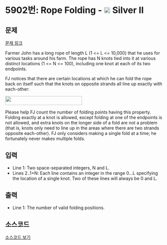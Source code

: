 # 5902번: Rope Folding - <img src="https://static.solved.ac/tier_small/9.svg" style="height:20px" /> Silver II

<!-- performance -->

<!-- 문제 제출 후 깃허브에 푸시를 했을 때 제출한 코드의 성능이 입력될 공간입니다.-->

<!-- end -->

## 문제

[문제 링크](https://boj.kr/5902)


<p>Farmer John has a long rope of length L (1 &lt;= L &lt;= 10,000) that he uses for various tasks around his farm. The rope has N knots tied into it at various distinct locations (1 &lt;= N &lt;= 100), including one knot at each of its two endpoints.</p>

<p>FJ notices that there are certain locations at which he can fold the rope back on itself such that the knots on opposite strands all line up exactly with each-other:</p>

<p><img alt="" src="https://www.acmicpc.net/upload/images2/fig_knots.png" style="height:29px; width:246px"></p>

<p>Please help FJ count the number of folding points having this property. Folding exactly at a knot is allowed, except folding at one of the endpoints is not allowed, and extra knots on the longer side of a fold are not a problem (that is, knots only need to line up in the areas where there are two strands opposite each-other). FJ only considers making a single fold at a time; he fortunately never makes multiple folds.</p>



## 입력


<ul>
<li>Line 1: Two space-separated integers, N and L.</li>
<li>Lines 2..1+N: Each line contains an integer in the range 0...L specifying the location of a single knot. Two of these lines will always be 0 and L.</li>
</ul>



## 출력


<ul>
<li>Line 1: The number of valid folding positions.</li>
</ul>



## 소스코드

[소스코드 보기](Rope%20Folding.cpp)